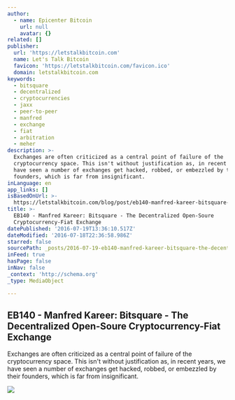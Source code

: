 ```yaml
---
author:
  - name: Epicenter Bitcoin
    url: null
    avatar: {}
related: []
publisher:
  url: 'https://letstalkbitcoin.com'
  name: Let's Talk Bitcoin
  favicon: 'https://letstalkbitcoin.com/favicon.ico'
  domain: letstalkbitcoin.com
keywords:
  - bitsquare
  - decentralized
  - cryptocurrencies
  - jaxx
  - peer-to-peer
  - manfred
  - exchange
  - fiat
  - arbitration
  - meher
description: >-
  Exchanges are often criticized as a central point of failure of the
  cryptocurrency space. This isn't without justification as, in recent years, we
  have seen a number of exchanges get hacked, robbed, or embezzled by their
  founders, which is far from insignificant.
inLanguage: en
app_links: []
isBasedOnUrl: >-
  https://letstalkbitcoin.com/blog/post/eb140-manfred-kareer-bitsquare-the-decentralized-open-soure-cryptocurrency-fiat-exchange
title: >-
  EB140 - Manfred Kareer: Bitsquare - The Decentralized Open-Soure
  Cryptocurrency-Fiat Exchange
datePublished: '2016-07-19T13:36:10.517Z'
dateModified: '2016-07-18T22:36:58.986Z'
starred: false
sourcePath: _posts/2016-07-19-eb140-manfred-kareer-bitsquare-the-decentralized-open-s.md
inFeed: true
hasPage: false
inNav: false
_context: 'http://schema.org'
_type: MediaObject

---
```

<article style=""><h1>EB140 - Manfred Kareer: Bitsquare - The Decentralized Open-Soure Cryptocurrency-Fiat Exchange</h1><p>Exchanges are often criticized as a central point of failure of the cryptocurrency space. This isn't without justification as, in recent years, we have seen a number of exchanges get hacked, robbed, or embezzled by their founders, which is far from insignificant.</p><img src="https://letstalkbitcoin.com/files/blogs/1867-afd66448985bcf2a3614e4e0b12d10abf880865c26d9ce3dd98f3036f1c3a492.jpg" /></article>